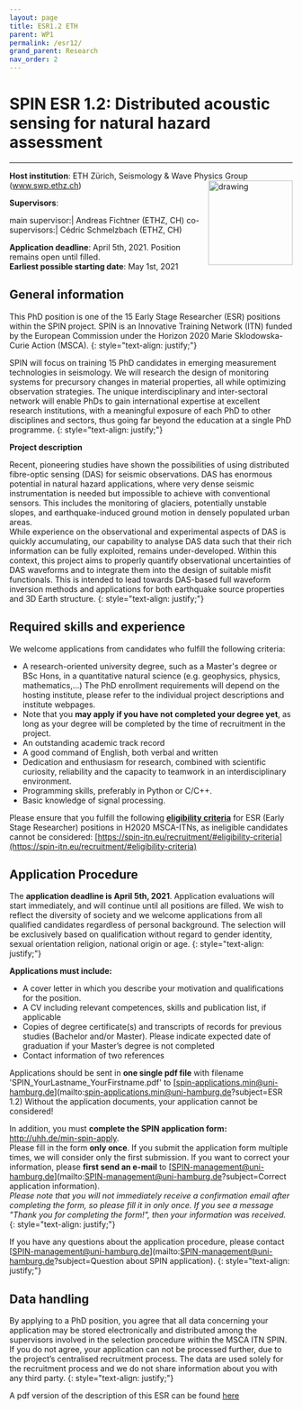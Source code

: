 ```yaml
---
layout: page
title: ESR1.2 ETH
parent: WP1
permalink: /esr12/
grand_parent: Research
nav_order: 2
---
```


# SPIN ESR 1.2: Distributed acoustic sensing for natural hazard assessment
----

__Host institution__: ETH Z&uuml;rich, Seismology & Wave Physics Group  
(www.swp.ethz.ch) <img src="/assets/images/partners-logos/ETH_logo.svg" alt="drawing" width="150" style="float:right"/>

__Supervisors__: 
		  
main supervisor:| Andreas Fichtner (ETHZ, CH)
co-supervisors:| C&eacute;dric Schmelzbach (ETHZ, CH)

__Application deadline__: April 5th, 2021. Position remains open until filled.  
__Earliest possible starting date__: May 1st, 2021

## General information

This PhD position is one of the 15 Early Stage Researcher (ESR) positions within the SPIN project.  SPIN is an Innovative Training Network (ITN) funded by the European Commission under the Horizon 2020 Marie Sklodowska-Curie Action (MSCA). 
{: style="text-align: justify;"}

SPIN will focus on training 15 PhD candidates in emerging measurement technologies in seismology. We will research the design of monitoring systems for precursory changes in material properties, all while optimizing observation strategies. The unique interdisciplinary and inter-sectoral network will enable PhDs to gain international expertise at excellent research institutions, with a meaningful exposure of each PhD to other disciplines and sectors, thus going far beyond the education at a single PhD programme.
{: style="text-align: justify;"}

__Project description__

Recent, pioneering studies have shown the possibilities of using distributed fibre-optic sensing (DAS) for seismic observations. DAS has enormous potential in natural hazard applications, where very dense seismic instrumentation is needed but impossible to achieve with conventional sensors. This includes the monitoring of glaciers, potentially unstable slopes, and earthquake-induced ground motion in densely populated urban areas.   
While experience on the observational and experimental aspects of DAS is quickly accumulating, our capability to analyse DAS data such that their rich information can be fully exploited, remains under-developed. Within this context, this project aims to properly quantify observational uncertainties of DAS waveforms and to integrate them into the design of suitable misfit functionals. This is intended to lead towards DAS-based full waveform inversion methods and applications for both earthquake source properties and 3D Earth structure.
{: style="text-align: justify;"}

## Required skills and experience

We welcome applications from candidates who fulfill the following criteria:
*	A research-oriented university degree, such as a Master's degree or BSc Hons, in a quantitative natural science (e.g. geophysics, physics, mathematics,...) The PhD enrollment requirements will depend on the hosting institute, please refer to the individual project descriptions and institute webpages.
*   Note that you __may apply if you have not completed your degree yet__, as long as your degree will be completed by the time of recruitment in the project. 
*	An outstanding academic track record
*	A good command of English, both verbal and written
*	Dedication and enthusiasm for research, combined with scientific curiosity, reliability and the capacity to teamwork in an interdisciplinary environment.
*	Programming skills, preferably in Python or C/C++.
*	Basic knowledge of signal processing.
 
Please ensure that you fulfill the following [__eligibility criteria__](https://spin-itn.eu/recruitment/#eligibility-criteria) for ESR (Early Stage Researcher) positions in H2020 MSCA-ITNs, as ineligible candidates cannot be considered:
[https://spin-itn.eu/recruitment/#eligibility-criteria](https://spin-itn.eu/recruitment/#eligibility-criteria)
 
## Application Procedure

The __application deadline is April 5th, 2021__. Application evaluations will start immediately, and will continue until all positions are filled. We wish to reflect the diversity of society and we welcome applications from all qualified candidates regardless of personal background. The selection will be exclusively based on qualification without regard to gender identity, sexual orientation religion, national origin or age.
{: style="text-align: justify;"}

__Applications must include:__
 
*	A cover letter in which you describe your motivation and qualifications for the position.
*	A CV including relevant competences, skills and publication list, if applicable
*	Copies of degree certificate(s) and transcripts of records for previous studies (Bachelor and/or Master). Please indicate expected date of graduation if your Master’s degree is not completed
*	Contact information of two references

Applications should be sent in __one single pdf file__ with filename 'SPIN_YourLastname_YourFirstname.pdf' to [spin-applications.min@uni-hamburg.de](mailto:spin-applications.min@uni-hamburg.de?subject=ESR 1.2)
Without the application documents, your application cannot be considered!  

In addition, you must __complete the SPIN application form:__ <a href="http://uhh.de/min-spin-apply" target="_blank" rel="noopener noreferrer"> http://uhh.de/min-spin-apply</a>.    
Please fill in the form __only once__. If you submit the application form multiple times, we will consider only the first submission. If you want to correct your information, please __first send an e-mail__ to [SPIN-management@uni-hamburg.de](mailto:SPIN-management@uni-hamburg.de?subject=Correct application information).   
_Please note that you will not immediately receive a confirmation email after completing the form, so please fill it in only once. If you see a message "Thank you for completing the form!", then your information was received._
{: style="text-align: justify;"}

If you have any questions about the application procedure, please contact [SPIN-management@uni-hamburg.de](mailto:SPIN-management@uni-hamburg.de?subject=Question about SPIN application). 
{: style="text-align: justify;"}


## Data handling

By applying to a PhD position, you agree that all data concerning your application may be stored electronically and distributed among the supervisors involved in the selection procedure within the MSCA ITN SPIN. If you do not agree, your application can not be processed further, due to the project’s centralised recruitment process. The data are used solely for the recruitment process and we do not share information about you with any third party. 
{: style="text-align: justify;"}

A pdf version of the description of this ESR can be found [here](https://spin-itn.eu/assets/documents/SPIN_advert_ESR_1_2.pdf "ESR 1.2") 
